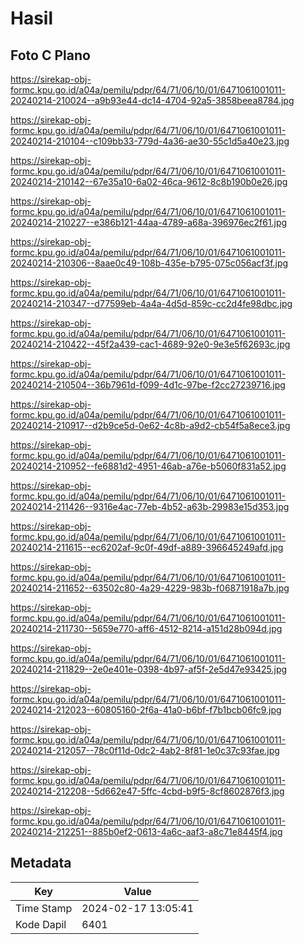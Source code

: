 # Hasil

## Foto C Plano

https://sirekap-obj-formc.kpu.go.id/a04a/pemilu/pdpr/64/71/06/10/01/6471061001011-20240214-210024--a9b93e44-dc14-4704-92a5-3858beea8784.jpg

https://sirekap-obj-formc.kpu.go.id/a04a/pemilu/pdpr/64/71/06/10/01/6471061001011-20240214-210104--c109bb33-779d-4a36-ae30-55c1d5a40e23.jpg

https://sirekap-obj-formc.kpu.go.id/a04a/pemilu/pdpr/64/71/06/10/01/6471061001011-20240214-210142--67e35a10-6a02-46ca-9612-8c8b190b0e26.jpg

https://sirekap-obj-formc.kpu.go.id/a04a/pemilu/pdpr/64/71/06/10/01/6471061001011-20240214-210227--e386b121-44aa-4789-a68a-396976ec2f61.jpg

https://sirekap-obj-formc.kpu.go.id/a04a/pemilu/pdpr/64/71/06/10/01/6471061001011-20240214-210306--8aae0c49-108b-435e-b795-075c056acf3f.jpg

https://sirekap-obj-formc.kpu.go.id/a04a/pemilu/pdpr/64/71/06/10/01/6471061001011-20240214-210347--d77599eb-4a4a-4d5d-859c-cc2d4fe98dbc.jpg

https://sirekap-obj-formc.kpu.go.id/a04a/pemilu/pdpr/64/71/06/10/01/6471061001011-20240214-210422--45f2a439-cac1-4689-92e0-9e3e5f62693c.jpg

https://sirekap-obj-formc.kpu.go.id/a04a/pemilu/pdpr/64/71/06/10/01/6471061001011-20240214-210504--36b7961d-f099-4d1c-97be-f2cc27239716.jpg

https://sirekap-obj-formc.kpu.go.id/a04a/pemilu/pdpr/64/71/06/10/01/6471061001011-20240214-210917--d2b9ce5d-0e62-4c8b-a9d2-cb54f5a8ece3.jpg

https://sirekap-obj-formc.kpu.go.id/a04a/pemilu/pdpr/64/71/06/10/01/6471061001011-20240214-210952--fe6881d2-4951-46ab-a76e-b5060f831a52.jpg

https://sirekap-obj-formc.kpu.go.id/a04a/pemilu/pdpr/64/71/06/10/01/6471061001011-20240214-211426--9316e4ac-77eb-4b52-a63b-29983e15d353.jpg

https://sirekap-obj-formc.kpu.go.id/a04a/pemilu/pdpr/64/71/06/10/01/6471061001011-20240214-211615--ec6202af-9c0f-49df-a889-396645249afd.jpg

https://sirekap-obj-formc.kpu.go.id/a04a/pemilu/pdpr/64/71/06/10/01/6471061001011-20240214-211652--63502c80-4a29-4229-983b-f06871918a7b.jpg

https://sirekap-obj-formc.kpu.go.id/a04a/pemilu/pdpr/64/71/06/10/01/6471061001011-20240214-211730--5659e770-aff6-4512-8214-a151d28b094d.jpg

https://sirekap-obj-formc.kpu.go.id/a04a/pemilu/pdpr/64/71/06/10/01/6471061001011-20240214-211829--2e0e401e-0398-4b97-af5f-2e5d47e93425.jpg

https://sirekap-obj-formc.kpu.go.id/a04a/pemilu/pdpr/64/71/06/10/01/6471061001011-20240214-212023--60805160-2f6a-41a0-b6bf-f7b1bcb06fc9.jpg

https://sirekap-obj-formc.kpu.go.id/a04a/pemilu/pdpr/64/71/06/10/01/6471061001011-20240214-212057--78c0f11d-0dc2-4ab2-8f81-1e0c37c93fae.jpg

https://sirekap-obj-formc.kpu.go.id/a04a/pemilu/pdpr/64/71/06/10/01/6471061001011-20240214-212208--5d662e47-5ffc-4cbd-b9f5-8cf8602876f3.jpg

https://sirekap-obj-formc.kpu.go.id/a04a/pemilu/pdpr/64/71/06/10/01/6471061001011-20240214-212251--885b0ef2-0613-4a6c-aaf3-a8c71e8445f4.jpg


## Metadata

| Key        | Value               |
| ---------- | ------------------- |
| Time Stamp | 2024-02-17 13:05:41 |
| Kode Dapil | 6401                |



